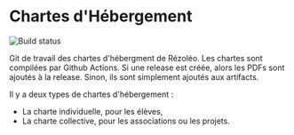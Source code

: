 Chartes d'Hébergement
===================

![Build status](https://github.com/rezoleo/chartes_hebergement/actions/workflows/build-latex.yml/badge.svg)

Git de travail des chartes d'hébergment de Rézoléo.
Les chartes sont compilées par Github Actions. Si une release est créée, alors les PDFs sont ajoutés à la release. Sinon, ils sont simplement ajoutés aux artifacts.

Il y a deux types de chartes d'hébergement :
- La charte individuelle, pour les élèves,
- La charte collective, pour les associations ou les projets.
